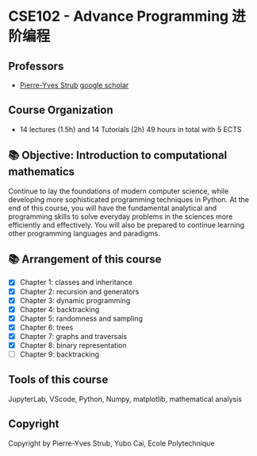 # CSE102 - Advance Programming 进阶编程

## Professors
- [Pierre-Yves Strub](http://www.strub.nu/) [google scholar](https://scholar.google.com/citations?user=rDDAivkAAAAJ&hl=zh-CN)

## Course Organization
- 14 lectures (1.5h) and 14 Tutorials (2h) 49 hours in total with 5 ECTS

## 📚 Objective: Introduction to computational mathematics
Continue to lay the foundations of modern computer science, while developing more sophisticated programming techniques in Python. At the end of this course, you will have the fundamental analytical and programming skills to solve everyday problems in the sciences more efficiently and effectively. You will also be prepared to continue learning other programming languages and paradigms.

## 📚 Arrangement of this course
* [x] Chapter 1: classes and inheritance
* [x] Chapter 2: recursion and generators
* [x] Chapter 3: dynamic programming
* [x] Chapter 4: backtracking
* [x] Chapter 5: randomness and sampling
* [x] Chapter 6: trees
* [x] Chapter 7: graphs and traversals
* [x] Chapter 8: binary representation
* [ ] Chapter 9: backtracking

## Tools of this course
JupyterLab, VScode, Python, Numpy, matplotlib, mathematical analysis

## Copyright
Copyright by Pierre-Yves Strub, Yubo Cai, Ecole Polytechnique
